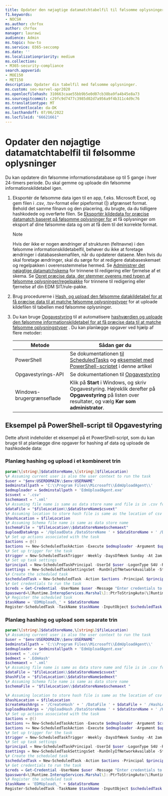 ```yaml
---
title: Opdater den nøjagtige datamatchtabelfil til følsomme oplysninger
f1.keywords:
- NOCSH
ms.author: chrfox
author: chrfox
manager: laurawi
audience: Admin
ms.topic: how-to
ms.service: O365-seccomp
ms.date: ''
ms.localizationpriority: medium
ms.collection:
- M365-security-compliance
search.appverid:
- MOE150
- MET150
description: Opdater din tabelfil med følsomme oplysninger.
ms.custom: seo-marvel-apr2020
ms.openlocfilehash: 310663caae55bb9b5e0d07cb38ba9fa4b45e8a73
ms.sourcegitcommit: c29fc9d7477c3985d02d7a956a9f4b311c4d9c76
ms.translationtype: MT
ms.contentlocale: da-DK
ms.lasthandoff: 07/06/2022
ms.locfileid: "66621661"
---
```

# <a name="refresh-your-exact-data-match-sensitive-information-source-table-file"></a>Opdater den nøjagtige datamatchtabelfil til følsomme oplysninger 

Du kan opdatere din følsomme informationsdatabase op til 5 gange i hver 24-timers periode. Du skal gemme og uploade din følsomme informationskildetabel igen.

1. Eksportér de følsomme data igen til en app, f.eks. Microsoft Excel, og gem filen i .csv, .tsv-format eller pipeformat (|) afgrænset format. Behold det samme filnavn og den placering, du brugte, da du tidligere hashkodede og overførte filen. Se [Eksportér kildedata for præcise datamatch baseret på følsomme oplysninger for](sit-get-started-exact-data-match-export-data.md#export-source-data-for-exact-data-match-based-sensitive-information-type) at få oplysninger om eksport af dine følsomme data og om at få dem til det korrekte format.

      > [!NOTE]
      > Hvis der ikke er nogen ændringer af strukturen (feltnavne) i den følsomme informationskildetabelfil, behøver du ikke at foretage ændringer i databaseskemafilen, når du opdaterer dataene. Men hvis du skal foretage ændringer, skal du sørge for at redigere databaseskemaet og regelpakken i overensstemmelse hermed. Se [Administrer det nøjagtige datamatchskema](sit-use-exact-data-manage-schema.md#manage-your-exact-data-match-schema) for trinnene til redigering eller fjernelse af et skema. Se [Opret præcise data, der stemmer overens med typen af følsomme oplysninger/regelpakke](sit-get-started-exact-data-match-create-rule-package.md#create-exact-data-match-sensitive-information-typerule-package) for trinnene til redigering eller fjernelse af din EDM SIT/rule-pakke.

2. Brug procedurerne i [Hash, og upload den følsomme datakildetabel for at få præcise data til at matche følsomme oplysningstyper](sit-get-started-exact-data-match-hash-upload.md#hash-and-upload-the-sensitive-information-source-table-for-exact-data-match-sensitive-information-types) for at uploade kildefilen til tabellen med følsomme oplysninger.

3. Du kan bruge [Opgavestyring](/windows/desktop/TaskSchd/task-scheduler-start-page) til at automatisere [hashværdien og uploade den følsomme informationskildetabel for at få præcise data til at matche følsomme oplysningstyper](sit-get-started-exact-data-match-hash-upload.md#hash-and-upload-the-sensitive-information-source-table-for-exact-data-match-sensitive-information-types) . Du kan planlægge opgaver ved hjælp af flere metoder:

   |Metode|Sådan gør du|
   |---|---|
   |PowerShell|Se dokumentationen [til ScheduledTasks](/powershell/module/scheduledtasks/) og [eksemplet med PowerShell-scriptet](#example-powershell-script-for-task-scheduler) i denne artikel|
   |Opgavestyrings-API|Se dokumentationen til [Opgavestyring](/windows/desktop/TaskSchd/using-the-task-scheduler)|
   |Windows-brugergrænseflade|Klik på **Start** i Windows, og skriv Opgavestyring. Højreklik derefter på **Opgavestyring** på listen over resultater, og vælg **Kør som administrator**.|

## <a name="example-powershell-script-for-task-scheduler"></a>Eksempel på PowerShell-script til Opgavestyring

Dette afsnit indeholder et eksempel på et PowerShell-script, som du kan bruge til at planlægge dine opgaver for hashing af data og uploade de hashkodede data:

### <a name="schedule-hashing-and-upload-in-a-combined-step"></a>Planlæg hashing og upload i et kombineret trin

```powershell
param(\[string\]$dataStoreName,\[string\]$fileLocation)
\# Assuming current user is also the user context to run the task
$user = "$env:USERDOMAIN\\$env:USERNAME"
$edminstallpath = 'C:\\Program Files\\Microsoft\\EdmUploadAgent\\'
$edmuploader = $edminstallpath + 'EdmUploadAgent.exe'
$csvext = '.csv'
$schemaext = '.xml'
\# Assuming file name is same as data store name and file is in .csv format
$dataFile = "$fileLocation\\$dataStoreName$csvext"
\# Assuming location to store hash file is same as the location of csv file
$hashLocation = $fileLocation
\# Assuming Schema file name is same as data store name
$schemaFile = "$fileLocation\\$dataStoreName$schemaext"
$uploadDataArgs = '/UploadData /DataStoreName ' + $dataStoreName + ' /DataFile ' + $dataFile + ' /HashLocation' + $hashLocation + ' /Schema ' + $schemaFile
\# Set up actions associated with the task
$actions = @()
$actions += New-ScheduledTaskAction -Execute $edmuploader -Argument $uploadDataArgs -WorkingDirectory $edminstallpath
\# Set up trigger for the task
$trigger = New-ScheduledTaskTrigger -Weekly -DaysOfWeek Sunday -At 2am
\# Set up task settings
$principal = New-ScheduledTaskPrincipal -UserId $user -LogonType S4U -RunLevel Highest
$settings = New-ScheduledTaskSettingsSet -RunOnlyIfNetworkAvailable -StartWhenAvailable -WakeToRun
\# Create the scheduled task
$scheduledTask = New-ScheduledTask -Action $actions -Principal $principal -Trigger $trigger -Settings $settings
\# Get credentials to run the task
$creds = Get-Credential -UserName $user -Message "Enter credentials to run the task"
$password=\[Runtime.InteropServices.Marshal\]::PtrToStringAuto(\[Runtime.InteropServices.Marshal\]::SecureStringToBSTR($creds.Password))
\# Register the scheduled task
$taskName = 'EDMUpload\_' + $dataStoreName
Register-ScheduledTask -TaskName $taskName -InputObject $scheduledTask -User $user -Password $password
```

### <a name="schedule-hashing-and-upload-as-separate-steps"></a>Planlæg hashing og upload som separate trin

```powershell
param(\[string\]$dataStoreName,\[string\]$fileLocation)
\# Assuming current user is also the user context to run the task
$user = "$env:USERDOMAIN\\$env:USERNAME"
$edminstallpath = 'C:\\Program Files\\Microsoft\\EdmUploadAgent\\'
$edmuploader = $edminstallpath + 'EdmUploadAgent.exe'
$csvext = '.csv'
$edmext = '.EdmHash'
$schemaext = '.xml'
\# Assuming file name is same as data store name and file is in .csv format
$dataFile = "$fileLocation\\$dataStoreName$csvext"
$hashFile = "$fileLocation\\$dataStoreName$edmext"
\# Assuming Schema file name is same as data store name
$schemaFile = "$fileLocation\\$dataStoreName$schemaext "

\# Assuming location to store hash file is same as the location of csv file
$hashLocation = $fileLocation
$createHashArgs = '/CreateHash' + ' /DataFile ' + $dataFile + ' /HashLocation ' + $hashLocation + ' /Schema ' + $schemaFile
$uploadHashArgs = '/UploadHash /DataStoreName ' + $dataStoreName + ' /HashFile ' + $hashFile
\# Set up actions associated with the task
$actions = @()
$actions += New-ScheduledTaskAction -Execute $edmuploader -Argument $createHashArgs -WorkingDirectory $edminstallpath
$actions += New-ScheduledTaskAction -Execute $edmuploader -Argument $uploadHashArgs -WorkingDirectory $edminstallpath
\# Set up trigger for the task
$trigger = New-ScheduledTaskTrigger -Weekly -DaysOfWeek Sunday -At 2am
\# Set up task settings
$principal = New-ScheduledTaskPrincipal -UserId $user -LogonType S4U -RunLevel Highest
$settings = New-ScheduledTaskSettingsSet -RunOnlyIfNetworkAvailable -StartWhenAvailable -WakeToRun
\# Create the scheduled task
$scheduledTask = New-ScheduledTask -Action $actions -Principal $principal -Trigger $trigger -Settings $settings
\# Get credentials to run the task
$creds = Get-Credential -UserName $user -Message "Enter credentials to run the task"
$password=\[Runtime.InteropServices.Marshal\]::PtrToStringAuto(\[Runtime.InteropServices.Marshal\]::SecureStringToBSTR($creds.Password))
\# Register the scheduled task
$taskName = 'EDMUpload\_' + $dataStoreName
Register-ScheduledTask -TaskName $taskName -InputObject $scheduledTask -User $user -Password $password
```
